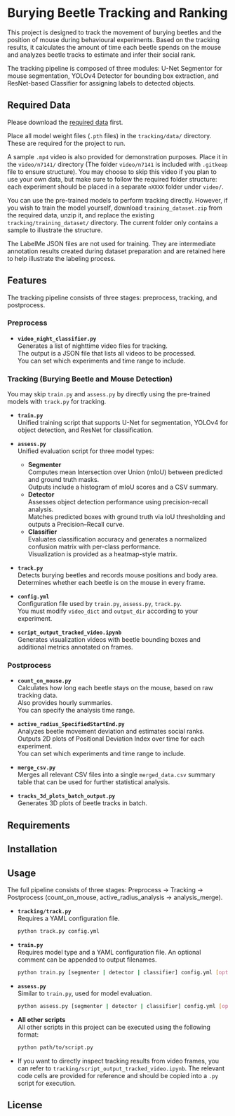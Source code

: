 # Burying Beetle Tracking and Ranking
This project is designed to track the movement of burying beetles and the position of mouse during behavioural experiments. Based on the tracking results, it calculates the amount of time each beetle spends on the mouse and analyzes beetle tracks to estimate and infer their social rank.

The tracking pipeline is composed of three modules: U-Net Segmentor for mouse segmentation, YOLOv4 Detector for bounding box extraction, and ResNet-based Classifier for assigning labels to detected objects.

## Required Data
Please download the [required data](https://drive.google.com/drive/folders/1vGJgGVYwupqA06Lj6wFC9Ki-DBtZDRHL?usp=drive_link) first.

Place all model weight files (`.pth` files) in the `tracking/data/` directory. These are required for the project to run.

A sample `.mp4` video is also provided for demonstration purposes. Place it in the `video/n7141/` directory (The folder `video/n7141` is included with `.gitkeep` file to ensure structure). You may choose to skip this video if you plan to use your own data, but make sure to follow the required folder structure: each experiment should be placed in a separate `nXXXX` folder under `video/`.

You can use the pre-trained models to perform tracking directly. However, if you wish to train the model yourself, download `training_dataset.zip` from the required data, unzip it, and replace the existing `tracking/training_dataset/` directory. The current folder only contains a sample to illustrate the structure.

The LabelMe JSON files are not used for training. They are intermediate annotation results created during dataset preparation and are retained here to help illustrate the labeling process.

## Features
The tracking pipeline consists of three stages: preprocess, tracking, and postprocess.

### Preprocess

- **`video_night_classifier.py`**  
  Generates a list of nighttime video files for tracking.  
  The output is a JSON file that lists all videos to be processed.  
  You can set which experiments and time range to include.

### Tracking (Burying Beetle and Mouse Detection)  
You may skip `train.py` and `assess.py` by directly using the pre-trained models with `track.py` for tracking.

- **`train.py`**  
  Unified training script that supports U-Net for segmentation, YOLOv4 for object detection, and ResNet for classification.
  
- **`assess.py`**  
  Unified evaluation script for three model types:  
  - **Segmenter**  
    Computes mean Intersection over Union (mIoU) between predicted and ground truth masks.  
    Outputs include a histogram of mIoU scores and a CSV summary.
  - **Detector**  
    Assesses object detection performance using precision-recall analysis.  
    Matches predicted boxes with ground truth via IoU thresholding and outputs a Precision–Recall curve.  
  - **Classifier**  
    Evaluates classification accuracy and generates a normalized confusion matrix with per-class performance.  
    Visualization is provided as a heatmap-style matrix.
   
- **`track.py`**  
  Detects burying beetles and records mouse positions and body area.  
  Determines whether each beetle is on the mouse in every frame.

- **`config.yml`**  
  Configuration file used by `train.py`, `assess.py`, `track.py`.  
  You must modify `video_dict` and `output_dir` according to your experiment.

- **`script_output_tracked_video.ipynb`**  
  Generates visualization videos with beetle bounding boxes and additional metrics annotated on frames.

### Postprocess
- **`count_on_mouse.py`**  
  Calculates how long each beetle stays on the mouse, based on raw tracking data.  
  Also provides hourly summaries.  
  You can specify the analysis time range.

- **`active_radius_SpecifiedStartEnd.py`**  
  Analyzes beetle movement deviation and estimates social ranks.  
  Outputs 2D plots of Positional Deviation Index over time for each experiment.  
  You can set which experiments and time range to include.

- **`merge_csv.py`**  
  Merges all relevant CSV files into a single `merged_data.csv` summary table that can be used for further statistical analysis.

- **`tracks_3d_plots_batch_output.py`**  
  Generates 3D plots of beetle tracks in batch.

## Requirements


## Installation


## Usage
The full pipeline consists of three stages: Preprocess → Tracking → Postprocess (count_on_mouse, active_radius_analysis → analysis_merge).

- **`tracking/track.py`**  
  Requires a YAML configuration file.  
  ```bash
  python track.py config.yml
  ```

- **`train.py`**  
  Requires model type and a YAML configuration file. An optional comment can be appended to output filenames.  
  ```bash
  python train.py [segmenter | detector | classifier] config.yml [optional_comment]
  ```

- **`assess.py`**  
  Similar to `train.py`, used for model evaluation.  
  ```bash
  python assess.py [segmenter | detector | classifier] config.yml [optional_comment]
  ```

- **All other scripts**  
  All other scripts in this project can be executed using the following format:  
  ```bash
  python path/to/script.py
  ```

- If you want to directly inspect tracking results from video frames, you can refer to `tracking/script_output_tracked_video.ipynb`. The relevant code cells are provided for reference and should be copied into a `.py` script for execution.

## License
